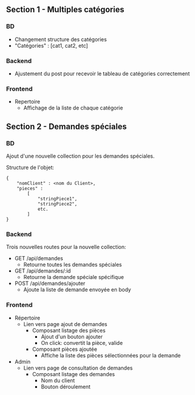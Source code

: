 ## Section 1 - Multiples catégories

### BD

- Changement structure des catégories
- "Catégories" : [cat1, cat2, etc]

### Backend

- Ajustement du post pour recevoir le tableau de catégories correctement

### Frontend

- Repertoire
    - Affichage de la liste de chaque catégorie

## Section 2 - Demandes spéciales

### BD

Ajout d'une nouvelle collection pour les demandes spéciales.

Structure de l'objet:

```
{
    "nomClient" : <nom du Client>,
    "pieces" : 
        [
            "stringPiece1",
            "stringPiece2",
            etc.
        ]
}
```

### Backend

Trois nouvelles routes pour la nouvelle collection:

- GET /api/demandes
    - Retourne toutes les demandes spéciales
- GET /api/demandes/:id
    - Retourne la demande spéciale spécifique
- POST /api/demandes/ajouter
    - Ajoute la liste de demande envoyée en body

### Frontend

- Répertoire
    - Lien vers page ajout de demandes
        - Composant listage des pièces
            - Ajout d'un bouton ajouter
            - On click: convertit la pièce, valide
        - Composant pièces ajoutée
            - Affiche la liste des pièces sélectionnées pour la demande
- Admin
    - Lien vers page de consultation de demandes
        - Composant listage des demandes
            - Nom du client
            - Bouton déroulement